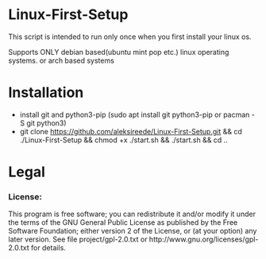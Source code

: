 # Linux-First-Setup
This script is intended to run only once when you first install your linux os.

Supports ONLY debian based(ubuntu mint pop etc.) linux operating systems.
or arch based systems


# Installation
- install git and python3-pip (sudo apt install git python3-pip or pacman -S git python3)
- git clone https://github.com/aleksireede/Linux-First-Setup.git && cd ./Linux-First-Setup && chmod +x ./start.sh  && ./start.sh && cd ..

# Legal
<h3>License:</h3>
This program is free software; you can redistribute it and/or modify it under the terms of the GNU General Public License as published by the Free Software Foundation; either version 2 of the License, or (at your option) any later version.
See file project/gpl-2.0.txt or http://www.gnu.org/licenses/gpl-2.0.txt for details.
